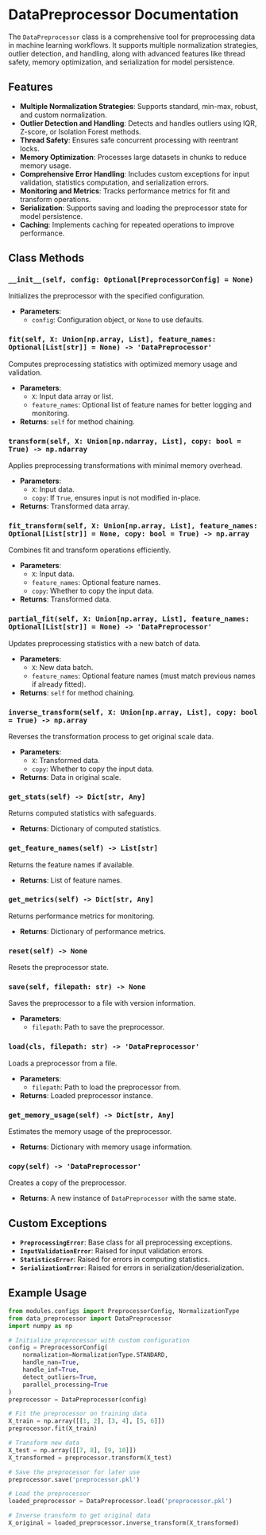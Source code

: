 # DataPreprocessor Documentation

The `DataPreprocessor` class is a comprehensive tool for preprocessing data in machine learning workflows. It supports multiple normalization strategies, outlier detection, and handling, along with advanced features like thread safety, memory optimization, and serialization for model persistence.

## Features

- **Multiple Normalization Strategies**: Supports standard, min-max, robust, and custom normalization.
- **Outlier Detection and Handling**: Detects and handles outliers using IQR, Z-score, or Isolation Forest methods.
- **Thread Safety**: Ensures safe concurrent processing with reentrant locks.
- **Memory Optimization**: Processes large datasets in chunks to reduce memory usage.
- **Comprehensive Error Handling**: Includes custom exceptions for input validation, statistics computation, and serialization errors.
- **Monitoring and Metrics**: Tracks performance metrics for fit and transform operations.
- **Serialization**: Supports saving and loading the preprocessor state for model persistence.
- **Caching**: Implements caching for repeated operations to improve performance.

## Class Methods

### `__init__(self, config: Optional[PreprocessorConfig] = None)`
Initializes the preprocessor with the specified configuration.

- **Parameters**:
  - `config`: Configuration object, or `None` to use defaults.

### `fit(self, X: Union[np.array, List], feature_names: Optional[List[str]] = None) -> 'DataPreprocessor'`
Computes preprocessing statistics with optimized memory usage and validation.

- **Parameters**:
  - `X`: Input data array or list.
  - `feature_names`: Optional list of feature names for better logging and monitoring.
- **Returns**: `self` for method chaining.

### `transform(self, X: Union[np.ndarray, List], copy: bool = True) -> np.ndarray`
Applies preprocessing transformations with minimal memory overhead.

- **Parameters**:
  - `X`: Input data.
  - `copy`: If `True`, ensures input is not modified in-place.
- **Returns**: Transformed data array.

### `fit_transform(self, X: Union[np.array, List], feature_names: Optional[List[str]] = None, copy: bool = True) -> np.array`
Combines fit and transform operations efficiently.

- **Parameters**:
  - `X`: Input data.
  - `feature_names`: Optional feature names.
  - `copy`: Whether to copy the input data.
- **Returns**: Transformed data.

### `partial_fit(self, X: Union[np.array, List], feature_names: Optional[List[str]] = None) -> 'DataPreprocessor'`
Updates preprocessing statistics with a new batch of data.

- **Parameters**:
  - `X`: New data batch.
  - `feature_names`: Optional feature names (must match previous names if already fitted).
- **Returns**: `self` for method chaining.

### `inverse_transform(self, X: Union[np.array, List], copy: bool = True) -> np.array`
Reverses the transformation process to get original scale data.

- **Parameters**:
  - `X`: Transformed data.
  - `copy`: Whether to copy the input data.
- **Returns**: Data in original scale.

### `get_stats(self) -> Dict[str, Any]`
Returns computed statistics with safeguards.

- **Returns**: Dictionary of computed statistics.

### `get_feature_names(self) -> List[str]`
Returns the feature names if available.

- **Returns**: List of feature names.

### `get_metrics(self) -> Dict[str, Any]`
Returns performance metrics for monitoring.

- **Returns**: Dictionary of performance metrics.

### `reset(self) -> None`
Resets the preprocessor state.

### `save(self, filepath: str) -> None`
Saves the preprocessor to a file with version information.

- **Parameters**:
  - `filepath`: Path to save the preprocessor.

### `load(cls, filepath: str) -> 'DataPreprocessor'`
Loads a preprocessor from a file.

- **Parameters**:
  - `filepath`: Path to load the preprocessor from.
- **Returns**: Loaded preprocessor instance.

### `get_memory_usage(self) -> Dict[str, Any]`
Estimates the memory usage of the preprocessor.

- **Returns**: Dictionary with memory usage information.

### `copy(self) -> 'DataPreprocessor'`
Creates a copy of the preprocessor.

- **Returns**: A new instance of `DataPreprocessor` with the same state.

## Custom Exceptions

- **`PreprocessingError`**: Base class for all preprocessing exceptions.
- **`InputValidationError`**: Raised for input validation errors.
- **`StatisticsError`**: Raised for errors in computing statistics.
- **`SerializationError`**: Raised for errors in serialization/deserialization.

## Example Usage

```python
from modules.configs import PreprocessorConfig, NormalizationType
from data_preprocessor import DataPreprocessor
import numpy as np

# Initialize preprocessor with custom configuration
config = PreprocessorConfig(
    normalization=NormalizationType.STANDARD,
    handle_nan=True,
    handle_inf=True,
    detect_outliers=True,
    parallel_processing=True
)
preprocessor = DataPreprocessor(config)

# Fit the preprocessor on training data
X_train = np.array([[1, 2], [3, 4], [5, 6]])
preprocessor.fit(X_train)

# Transform new data
X_test = np.array([[7, 8], [9, 10]])
X_transformed = preprocessor.transform(X_test)

# Save the preprocessor for later use
preprocessor.save('preprocessor.pkl')

# Load the preprocessor
loaded_preprocessor = DataPreprocessor.load('preprocessor.pkl')

# Inverse transform to get original data
X_original = loaded_preprocessor.inverse_transform(X_transformed)
```
